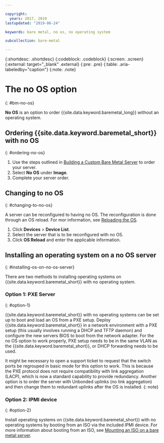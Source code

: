 ```yaml
---

copyright:
  years: 2017, 2019
lastupdated: "2019-06-24"

keywords: bare metal, no os, no operating system

subcollection: bare-metal

---
```


{:shortdesc: .shortdesc}
{:codeblock: .codeblock}
{:screen: .screen}
{:external: target="_blank" .external}
{:pre: .pre}
{:table: .aria-labeledby="caption"}
{:note: .note}

# The no OS option
{: #bm-no-os}

**No OS** is an option to order {{site.data.keyword.baremetal_long}} without an operating system.

## Ordering {{site.data.keyword.baremetal_short}} with no OS
{: #ordering-no-os}

1. Use the steps outlined in [Building a Custom Bare Metal Server](/docs/bare-metal?topic=bare-metal-ordering-baremetal-server) to order your server.
2. Select **No OS** under **Image**.
3. Complete your server order. 

## Changing to no OS
{: #changing-to-no-os}

A server can be reconfigured to having no OS. The reconfiguration is done through an OS reload. For mor information, see [Reloading the OS](/docs/infrastructure/software?topic=software-reloading-the-os).

1. Click **Devices** > **Device List**.
2. Select the server that is to be reconfigured with no OS.
3. Click **OS Reload** and enter the applicable information.

## Installing an operating system on a no OS server
{: #installing-os-on-no-os-server}

There are two methods to installing operating systems on {{site.data.keyword.baremetal_short}} with no operating system.

### Option 1: PXE Server
{: #option-1}

{{site.data.keyword.baremetal_short}} with no operating systems can be set up to boot and load an OS from a PXE setup.<!--(see [Preboot_Execution_Environment](http://en.wikipedia.org/wiki/Preboot_Execution_Environment) for more information)--> Deploy {{site.data.keyword.baremetal_short}} in a network environment with a PXE setup (this usually involves running a DHCP and TFTP daemon) and configure the new servers BIOS to boot from the network adapter. For the no OS option to work properly, PXE setup needs to be in the same VLAN as the {{site.data.keyword.baremetal_short}}, or DHCP forwarding needs to be used.

It might be necessary to open a support ticket to request that the switch ports be regrouped in basic mode for this option to work. This is because the PXE protocol does not require compatibility with link aggregation (LACP), <!--see [Link Aggregation](http://en.wikipedia.org/wiki/Link_aggregation))--> which is now a standard capability to provide redundancy. Another option is to order the server with Unbonded uplinks (no link aggregation) and then change them to redundant uplinks after the OS is installed.
{: note}

### Option 2: IPMI device
{: #option-2}

Install operating systems on {{site.data.keyword.baremetal_short}} with no operating systems by booting from an ISO via the included IPMI device. For more information about booting from an ISO, see [Mounting an ISO on a bare metal server](/docs/bare-metal?topic=bare-metal-bm-mount-iso).
